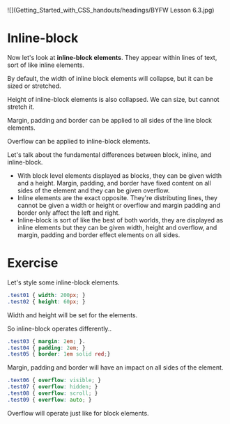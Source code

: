![](Getting_Started_with_CSS_handouts/headings/BYFW Lesson 6.3.jpg)

# Inline-block

Now let's look at **inline-block elements**. They appear within lines of text, sort of like inline elements.

By default, the width of inline block elements will collapse, but it can be sized or stretched.

Height of inline-block elements is also collapsed. We can size, but cannot stretch it.

Margin, padding and border can be applied to all sides of the line block elements.

Overflow can be applied to inline-block elements.

Let's talk about the fundamental differences between block, inline, and inline-block.

* With block level elements displayed as blocks, they can be given width and a height. Margin, padding, and border have fixed content on all sides of the element and they can be given overflow.
* Inline elements are the exact opposite. They're distributing lines, they cannot be given a width or height or overflow and margin padding and border only affect the left and right.
* Inline-block is sort of like the best of both worlds, they are displayed as inline elements but they can be given width, height and overflow, and margin, padding and border effect elements on all sides.

# Exercise

Let's style some inline-block elements.

```css
.test01 { width: 200px; }
.test02 { height: 60px; }
```

Width and height will be set for the elements.

So inline-block operates differently..

```css
.test03 { margin: 2em; }.
.test04 { padding: 2em; }
.test05 { border: 1em solid red;}
```

Margin, padding and border will have an impact on all sides of the element.

```css
.text06 { overflow: visible; }
.test07 { overflow: hidden; }
.test08 { overflow: scroll; }
.test09 { overflow: auto; }
```

Overflow will operate just like for block elements.
